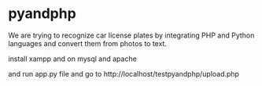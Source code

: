 # pyandphp
We are trying to recognize car license plates by integrating PHP and Python languages ​​and convert them from photos to text.

install xampp and on mysql and apache

and run app.py file and go to http://localhost/testpyandphp/upload.php 
